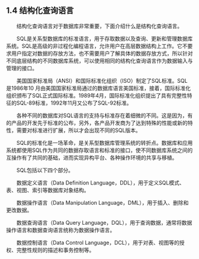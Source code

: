 ## 1.4  结构化查询语言
 

&emsp;&emsp;结构化查询语言对于数据库非常重要，下面介绍什么是结构化查询语言。

&emsp;&emsp;SQL是关系型数据库的标准语言，用于存取数据以及查询、更新和管理数据库系统。SQL是高级的非过程化编程语言，允许用户在高层数据结构上工作。它不要求用户指定对数据的存放方法，也不需要用户了解具体的数据存放方式，所以针对不同底层结构的不同数据库系统，可以使用相同的结构化查询语言作为数据输入与管理的接口。

&emsp;&emsp;美国国家标准局（ANSI）和国际标准化组织（ISO）制定了SQL标准。SQL 是1986年10 月由美国国家标准局通过的数据库语言美国标准，接着，国际标准化组织颁布了SQL正式国际标准。1989年4月，国际标准化组织提出了具有完整性特征的SQL-89标准，1992年11月又公布了SQL-92标准。

&emsp;&emsp;各种不同的数据库对SQL语言的支持与标准存在着细微的不同。这是因为，有的产品的开发先于标准的公布，另外，各产品开发商为了达到特殊的性能或新的特性，需要对标准进行扩展，所以才会出现不同的SQL版本。

&emsp;&emsp;SQL的标准化是一场革命，是关系型数据库管理系统的转折点。数据库和应用系统都使用SQL作为共同的数据存取语言和标准的接口，使不同数据库系统之间的互操作有了共同的基础，进而实现异构平台、各种操作环境的共享与移植。

&emsp;&emsp;SQL包括以下四个部分。

&emsp;&emsp;数据定义语言（Data Definition Language，DDL），用于定义SQL模式、表、视图、索引等数据库对象结构。

&emsp;&emsp;数据操作语言（Data Manipulation Language，DML），用于插入、删除和更改数据。

&emsp;&emsp;数据查询语言（Data Query Language，DQL），用于查询数据，通常将数据操作语言和数据查询语言统称为数据操作语言。

&emsp;&emsp;数据控制语言（Data Control Language，DCL），用于对表、视图等的授权、完整性规则的描述和事务控制等。

 
